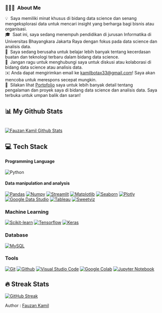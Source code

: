 ### 👨🏻‍💻 &nbsp;About Me

💡&nbsp; Saya memiliki minat khusus di bidang data science dan senang mengeksplorasi data untuk mencari insight yang berharga bagi bisnis atau organisasi. \
🎓 &nbsp;Saat ini, saya sedang menempuh pendidikan di jurusan Informatika di Universitas Bhayangkara Jakarta Raya dengan fokus pada data science dan analisis data. \
🌱 &nbsp;Saya sedang berusaha untuk belajar lebih banyak tentang kecerdasan buatan dan teknologi terbaru dalam bidang data science. \
💬 &nbsp;Jangan ragu untuk menghubungi saya untuk diskusi atau kolaborasi di bidang data science atau analisis data. \
✉️&nbsp;Anda dapat mengirimkan email ke kamilbotax33@gmail.com! Saya akan mencoba untuk merespons secepat mungkin. \
📄 &nbsp;Silakan lihat [Portofolio](https://www.datascienceportfol.io/fauzankamil) saya untuk lebih banyak detail tentang pengalaman dan proyek saya di bidang data science dan analisis data. Saya terbuka untuk umpan balik dan saran! 

## 📊 My Github Stats

<br/>
    <a href="https://github.com/Fauzan-Kamil/"><img alt="Fauzan Kamil Github Stats" src="https://github-readme-stats.vercel.app/api?username=Fauzan-Kamil&show_icons=true&count_private=true&theme=react&hide_border=true&bg_color=0D1117" /></a>

<br/>

## 💻 Tech Stack

#### Programming Language

![Python](https://img.shields.io/badge/Python-3776AB?style=for-the-badge&logo=python&logoColor=white)

#### Data manipulation and analysis

[![Pandas](https://img.shields.io/badge/Pandas-356?style=for-the-badge&logo=pandas&logoColor=white)](https://pandas.pydata.org/)
[![Numpy](https://img.shields.io/badge/Numpy-FFF?style=for-the-badge&logo=numpy&logoColor=blue)](https://numpy.org/)
[![Streamlit](https://img.shields.io/badge/Streamlit-FF4B4B?style=for-the-badge&logo=streamlit&logoColor=white)]()
[![Matplotlib](https://img.shields.io/badge/Matplotlib-white?style=for-the-badge&logo=https://matplotlib.org/&logoColor=blue)](https://matplotlib.org/)
[![Seaborn](https://img.shields.io/badge/Seaborn-blue?style=for-the-badge&logo=seaborn.pydata&logoColor=white)](https://seaborn.pydata.org/)
[![Plotly](https://img.shields.io/badge/Plotly-FFF?style=for-the-badge&logo=plotly&logoColor=blue)](https://plotly.com/)
[![Google Data Studio](https://img.shields.io/badge/Google%20Data%20Studio-FFF?style=for-the-badge&logo=google%20data%20studio&logoColor=blue)](https://datastudio.google.com/)
[![Tableau](https://img.shields.io/badge/Tableau-FFF?style=for-the-badge&logo=tableau&logoColor=blue)](https://www.tableau.com/)
[![Sweetviz](https://img.shields.io/badge/Sweetviz-FFF?style=for-the-badge&logo=sweetviz&logoColor=blue)](https://pypi.org/project/sweetviz/)

### Machine Learning

[![Scikit-learn](https://img.shields.io/badge/Scikit--learn-FFf?style=for-the-badge&logo=scikit-learn&logoColor=golden)](https://scikit-learn.org/stable/)
[![Tensorflow](https://img.shields.io/badge/Tensorflow-yellow?style=for-the-badge&logo=tensorflow&logoColor=white)](https://www.tensorflow.org/)
[![Keras](https://img.shields.io/badge/Keras-red?style=for-the-badge&logo=keras&logoColor=white)](https://keras.io/)

### Database

[![MySQL](https://img.shields.io/badge/MySQL-FFF?style=for-the-badge&logo=mysql&logoColor=blue)](https://www.mysql.com/)

### Tools

[![Git](https://img.shields.io/badge/Git-FFF?style=for-the-badge&logo=git&logoColor=red)](https://git-scm.com/)
[![Github](https://img.shields.io/badge/Github-black?style=for-the-badge&logo=github&logoColor=white)](https://github.com/Fauzan-Kamil)
[![Visual Studio Code](https://img.shields.io/badge/Visual%20Studio%20Code-0078d7.svg?style=for-the-badge&logo=visual-studio-code&logoColor=white)]()
[![Google Colab](https://img.shields.io/badge/Google%20Colab-black?style=for-the-badge&logo=google-colab&logoColor=golden)]()
[![Jupyter Notebook](https://img.shields.io/badge/Jupyter%20Notebook-white?style=for-the-badge&logo=jupyter&logoColor=golden)]()

## 🔥 Streak Stats

[![GitHub Streak](https://github-readme-streak-stats.herokuapp.com?user=Fauzan-Kamil&theme=blueberry&hide_border=true&date_format=M%20j%5B%2C%20Y%5D)](https://git.io/streak-stats)


Author : [Fauzan Kamil](https://github.com/Fauzan-Kamil/)

